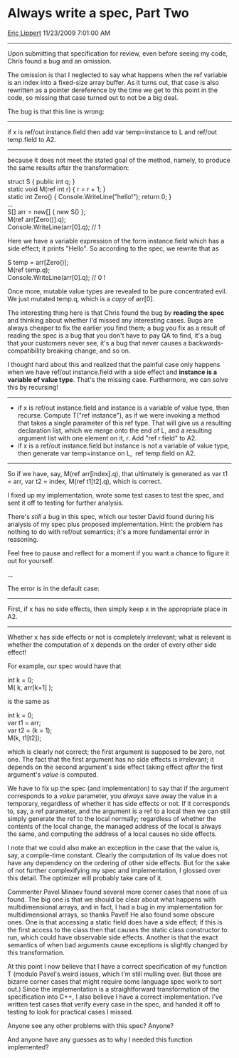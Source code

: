 # Always write a spec, Part Two

[Eric Lippert](https://social.msdn.microsoft.com/profile/Eric%20Lippert) 11/23/2009 7:01:00 AM

-----

Upon submitting that specification for review, even before seeing my code, Chris found a bug and an omission.

The omission is that I neglected to say what happens when the ref variable is an index into a fixed-size array buffer. As it turns out, that case is also rewritten as a pointer dereference by the time we get to this point in the code, so missing that case turned out to not be a big deal.

The bug is that this line is wrong:

-----

if x is ref/out instance.field then add var temp=instance to L and ref/out temp.field to A2.

-----

because it does not meet the stated goal of the method, namely, to produce the same results after the transformation:

 

struct S { public int q; }  
static void M(ref int r) { r = r + 1; }  
static int Zero() { Console.WriteLine("hello\!"); return 0; }  
...  
S\[\] arr = new\[\] { new S() };  
M(ref arr\[Zero()\].q);  
Console.WriteLine(arr\[0\].q); // 1

Here we have a variable expression of the form instance.field which has a side effect; it prints "Hello". So according to the spec, we rewrite that as

 

S temp = arr\[Zero()\];  
M(ref temp.q);  
Console.WriteLine(arr\[0\].q); // 0 \!

Once more, mutable value types are revealed to be pure concentrated evil. We just mutated temp.q, which is a *copy* of arr\[0\].

The interesting thing here is that Chris found the bug by **reading the spec** and thinking about whether I'd missed any interesting cases. Bugs are always cheaper to fix the earlier you find them; a bug you fix as a result of reading the spec is a bug that you don't have to pay QA to find, it's a bug that your customers never see, it's a bug that never causes a backwards-compatibility breaking change, and so on.

I thought hard about this and realized that the painful case only happens when we have ref/out instance.field with a side effect and **instance is a variable of value type**. That's the missing case. Furthermore, we can solve this by recursing\!

-----

  - if x is ref/out instance.field and instance is a variable of value type, then recurse. Compute T("ref instance"), as if we were invoking a method that takes a single parameter of this ref type. That will give us a resulting declaration list, which we merge onto the end of L, and a resulting argument list with one element on it, r. Add "ref r.field" to A2.
  - if x is a ref/out instance.field but instance is not a variable of value type, then generate var temp=instance on L,  ref temp.field on A2.

-----

So if we have, say, M(ref arr\[index\].q), that ultimately is generated as var t1 = arr, var t2 = index, M(ref t1\[t2\].q), which is correct.

I fixed up my implementation, wrote some test cases to test the spec, and sent it off to testing for further analysis.

There's *still* a bug in this spec, which our tester David found during his analysis of my spec plus proposed implementation. Hint: the problem has nothing to do with ref/out semantics; it's a more fundamental error in reasoning.

Feel free to pause and reflect for a moment if you want a chance to figure it out for yourself.

...

The error is in the default case:

-----

First, if x has no side effects, then simply keep x in the appropriate place in A2.

-----

Whether x has side effects or not is completely irrelevant; what is relevant is whether the computation of x depends on the order of every other side effect\!

For example, our spec would have that

 

int k = 0;  
M( k, arr\[k=1\] );

is the same as

 

int k = 0;  
var t1 = arr;  
var t2 = (k = 1);  
M(k, t1\[t2\]);

which is clearly not correct; the first argument is supposed to be zero, not one. The fact that the first argument has no side effects is irrelevant; it depends on the second argument's side effect taking effect *after* the first argument's *value* is computed.

We have to fix up the spec (and implementation) to say that if the argument corresponds to a *value* parameter, you *always* save away the value in a temporary, regardless of whether it has side effects or not. If it corresponds to, say, a ref parameter, and the argument is a ref to a local then we can still simply generate the ref to the local normally; regardless of whether the contents of the local change, the managed address of the local is always the same, and computing the address of a local causes no side effects.

I note that we could also make an exception in the case that the value is, say, a compile-time constant. Clearly the computation of its value does not have any dependency on the ordering of other side effects. But for the sake of not further complexifying my spec and implementation, I glossed over this detail. The optimizer will probably take care of it.

Commenter Pavel Minaev found several more corner cases that none of us found. The big one is that we should be clear about what happens with multidimensional arrays, and in fact, I had a bug in my implementation for multidimensional arrays, so thanks Pavel\! He also found some obscure ones. One is that accessing a static field does have a side effect; if this is the first access to the class then that causes the static class constructor to run, which could have observable side effects. Another is that the exact semantics of when bad arguments cause exceptions is slightly changed by this transformation.

At this point I now believe that I have a correct specification of my function T (modulo Pavel's weird issues, which I'm still mulling over. But those are bizarre corner cases that might require some language spec work to sort out.) Since the implementation is a straightforward transformation of the specification into C++, I also believe I have a correct implementation. I've written test cases that verify every case in the spec, and handed it off to testing to look for practical cases I missed.

Anyone see any other problems with this spec? Anyone?

And anyone have any guesses as to why I needed this function implemented?

